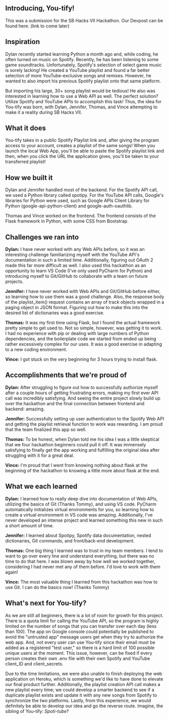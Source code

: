 ## Introducing, You-tify!

This was a submission for the SB Hacks VII Hackathon. Our Devpost can be found here. (link to come later)

## Inspiration

Dylan recently started learning Python a month ago and, while coding, he often turned on music on Spotify. Recently, he has been listening to some game soundtracks. Unfortunately, Spotify's selection of select game music is sorely lacking! He created a YouTube playlist and found a far better selection of more YouTube-exclusive songs and remixes. However, he wanted to also import his previous Spotify playlist onto that same platform.

But importing his large, 30+ song playlist would be tedious! He also was interested in learning how to use a Web API as well. The perfect solution? Utilize Spotify and YouTube APIs to accomplish this task! Thus, the idea for You-tify was born, with Dylan, Jennifer, Thomas, and Vince attempting to make it a reality during SB Hacks VII.

## What it does

You-tify takes in a public Spotify Playlist link and, after giving the program access to your account, creates a playlist of the same songs! When you launch the local Web App, you'll be able to paste the Spotify playlist link and then, when you click the URL the application gives, you'll be taken to your transferred playlist!

## How we built it

Dylan and Jennifer handled most of the backend. For the Spotify API call, we used a Python library called spotipy. For the YouTube API calls, Google's libraries for Python were used, such as Google APIs Client Library for Python (google-api-python-client) and google-auth-oauthlib.

Thomas and Vince worked on the frontend. The frontend consists of the Flask framework in Python, with some CSS from Bootstrap.

## Challenges we ran into

**Dylan:** I have never worked with any Web APIs before, so it was an interesting challenge familiarizing myself with the YouTube API's documentation in such a limited time. Additionally, figuring out OAuth 2 made this far more difficult as well. I also used this hackathon as an opportunity to learn VS Code (I've only used PyCharm for Python) and introducing myself to Git/GitHub to collaborate with a team on future projects.

**Jennifer:** I have never worked with Web APIs and Git/GitHub before either, so learning how to use them was a good challenge. Also, the response body of the playlist_item() request contains an array of track objects wrapped in a paging object in JSON format. Figuring out how to make this into the desired list of dictionaries was a good exercise.

**Thomas:** It was my first time using Flask, but I found the actual framework pretty simple to get used to. Not so simple, however, was getting it to work. I had no experience with pip or dealing with large numbers of Python dependencies, and the boilerplate code we started from ended up being rather excessively complex for our uses. It was a good exercise in adapting to a new coding environment.

**Vince:** I got stuck on the very beginning for 3 hours trying to install flask.

## Accomplishments that we're proud of

**Dylan:** After struggling to figure out how to successfully authorize myself after a couple hours of getting frustrating errors, making my first ever API call was incredibly satisfying. And seeing the entire project slowly build up over the hackathon and the final connection between frontend and backend: amazing.

**Jennifer:** Successfully setting up user authentication to the Spotify Web API and getting the playlist retrieval function to work was rewarding. I am proud that the team finalized this app so well.

**Thomas:** To be honest, when Dylan told me his idea I was a little skeptical that we four hackathon beginners could pull it off. It was immensely satisfying to finally get the app working and fulfilling the original idea after struggling with it for a great deal.

**Vince:** I'm proud that I went from knowing nothing about flask at the beginning of the hackathon to knowing a little more about flask at the end.

## What we each learned

**Dylan:** I learned how to really deep dive into documentation of Web APIs, utilizing the basics of Git (Thanks Tommy), and using VS code. PyCharm automatically initializes virtual environments for you, so learning how to create a virtual environment in VS code was amazing. Additionally, I've never developed an intense project and learned something this new in such a short amount of time.

**Jennifer:** I learned about Spotipy, Spotify data documentation, nested dictionaries, Git commands, and front/back-end development.

**Thomas:** One big thing I learned was to trust in my team members. I tend to want to go over every line and understand everything, but there was no time to do that here. I was blown away by how well we worked together, considering I had never met any of them before. I'd love to work with them again!

**Vince:** The most valuable thing I learned from this hackathon was how to use Git.  I can do the basics now!  (Thanks Tommy)

## What's next for You-tify?

As we are still all beginners, there is a lot of room for growth for this project. There is a quota limit for calling the YouTube API, so the program is highly limited on the number of songs that you can transfer over each day (less than 100). The app on Google console could potentially be published to avoid the "untrusted app" message users get when they try to authorize the web app. And, not every user can use You-tify since their email must be added as a registered "test user," so there is a hard limit of 100 possible unique users at the moment. This issue, however, can be fixed if every person creates their own .env file with their own Spotify and YouTube client_ID and client_secrets.

Due to the time limitations, we were also unable to finish deploying the web application on Heroku, which is something we'd like to have done to elevate our final product further. Additionally, the playlist creation API call makes a new playlist every time; we could develop a smarter backend to see if a duplicate playlist exists and update it with any new songs from Spotify to synchronize the two platforms. Lastly, from this experience, we would definitely be able to develop our idea and go the reverse route. Imagine, the sibling of You-tify: _Spoti-tube_?
